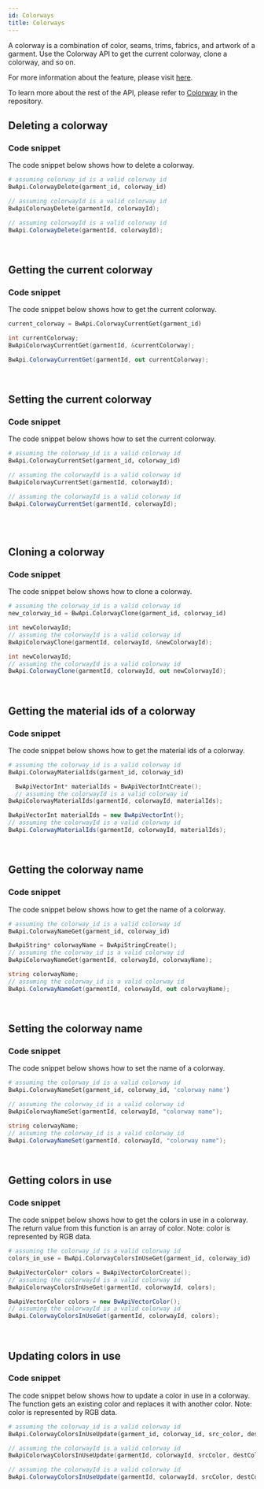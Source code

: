 ```yaml
---
id: Colorways
title: Colorways
---
```

A colorway is a combination of color, seams, trims, fabrics, and artwork of a garment. Use the Colorway API to get the current colorway, clone a colorway, and so on.

For more information about the feature, please visit <a href="https://support.browzwear.com/VStitcher/Colorways/colorways-vs.htm" target="_blank">here</a>.

To learn more about the rest of the API, please refer to <a href="https://gitlab.com/browzwear/share/open-platform/client-api/-/blob/master/BWPlugin/include/CAD/BWPluginAPI_Colorway.h" target="_blank">Colorway</a> in the repository.


## Deleting a colorway
### Code snippet
The code snippet below shows how to delete a colorway. <br/>
<!--DOCUSAURUS_CODE_TABS-->

<!--Python-->

```python
# assuming colorway_id is a valid colorway id
BwApi.ColorwayDelete(garment_id, colorway_id)
```
<!--C++-->

```cpp
// assuming colorwayId is a valid colorway id
BwApiColorwayDelete(garmentId, colorwayId);
```
<!--C#-->

```csharp
// assuming colorwayId is a valid colorway id
BwApi.ColorwayDelete(garmentId, colorwayId);
```
<!--END_DOCUSAURUS_CODE_TABS-->
<br/>

## Getting the current colorway
### Code snippet
The code snippet below shows how to get the current colorway.
<!--DOCUSAURUS_CODE_TABS-->

<!--Python-->

```python
current_colorway = BwApi.ColorwayCurrentGet(garment_id)
```
<!--C++-->

```cpp
int currentColorway;
BwApiColorwayCurrentGet(garmentId, &currentColorway);
```
<!--C#-->

```csharp
BwApi.ColorwayCurrentGet(garmentId, out currentColorway);
```
<!--END_DOCUSAURUS_CODE_TABS-->
<br/>


## Setting the current colorway
### Code snippet
The code snippet below shows how to set the current colorway. <br/>
<!--DOCUSAURUS_CODE_TABS-->

<!--Python-->

```python
# assuming the colorway_id is a valid colorway id
BwApi.ColorwayCurrentSet(garment_id, colorway_id)
```
<!--C++-->

```cpp
// assuming the colorwayId is a valid colorway id
BwApiColorwayCurrentSet(garmentId, colorwayId);
```
<!--C#-->

```csharp
// assuming the colorwayId is a valid colorway id
BwApi.ColorwayCurrentSet(garmentId, colorwayId);
```
<!--END_DOCUSAURUS_CODE_TABS-->

<br/><br/>

## Cloning a colorway
### Code snippet
The code snippet below shows how to clone a colorway.
<br/>
<!--DOCUSAURUS_CODE_TABS-->

<!--Python-->

```python
# assuming the colorway_id is a valid colorway id
new_colorway_id = BwApi.ColorwayClone(garment_id, colorway_id)
```
<!--C++-->

```cpp
int newColorwayId;
// assuming the colorwayId is a valid colorway id
BwApiColorwayClone(garmentId, colorwayId, &newColorwayId);
```
<!--C#-->

```csharp
int newColorwayId;
// assuming the colorwayId is a valid colorway id
BwApi.ColorwayClone(garmentId, colorwayId, out newColorwayId);
```
<!--END_DOCUSAURUS_CODE_TABS-->
<br/>

## Getting the material ids of a colorway
### Code snippet
The code snippet below shows how to get the material ids of a colorway.
<!--DOCUSAURUS_CODE_TABS-->

<!--Python-->

```python
# assuming the colorway_id is a valid colorway id
BwApi.ColorwayMaterialIds(garment_id, colorway_id)
```
<!--C++-->

```cpp
  BwApiVectorInt* materialIds = BwApiVectorIntCreate();
  // assuming the colorwayId is a valid colorway id
BwApiColorwayMaterialIds(garmentId, colorwayId, materialIds);
```
<!--C#-->

```csharp
BwApiVectorInt materialIds = new BwApiVectorInt();
// assuming the colorwayId is a valid colorway id
BwApi.ColorwayMaterialIds(garmentId, colorwayId, materialIds);
```
<!--END_DOCUSAURUS_CODE_TABS-->
<br/>

## Getting the colorway name
### Code snippet
The code snippet below shows how to get the name of a colorway.
<br/>
<!--DOCUSAURUS_CODE_TABS-->

<!--Python-->

```python
# assuming the colorway_id is a valid colorway id
BwApi.ColorwayNameGet(garment_id, colorway_id)
```
<!--C++-->

```cpp
BwApiString* colorwayName = BwApiStringCreate();
// assuming the colorway_id is a valid colorway id
BwApiColorwayNameGet(garmentId, colorwayId, colorwayName);
```
<!--C#-->

```csharp
string colorwayName;
// assuming the colorway_id is a valid colorway id
BwApi.ColorwayNameGet(garmentId, colorwayId, out colorwayName);
```
<!--END_DOCUSAURUS_CODE_TABS-->

<br/>

## Setting the colorway name
### Code snippet
The code snippet below shows how to set the name of a colorway.
<br/>
<!--DOCUSAURUS_CODE_TABS-->

<!--Python-->


```python
# assuming the colorway_id is a valid colorway id
BwApi.ColorwayNameSet(garment_id, colorway_id, 'colorway name')
```
<!--C++-->

```cpp
// assuming the colorway_id is a valid colorway id
BwApiColorwayNameSet(garmentId, colorwayId, "colorway name");
```
<!--C#-->

```csharp
string colorwayName;
// assuming the colorway_id is a valid colorway id
BwApi.ColorwayNameSet(garmentId, colorwayId, "colorway name");
```
<!--END_DOCUSAURUS_CODE_TABS-->
<br/>


## Getting colors in use
### Code snippet
The code snippet below shows how to get the colors in use in a colorway. The return value from this function is an array of color.
Note: color is represented by RGB data.
<br/>
<!--DOCUSAURUS_CODE_TABS-->

<!--Python-->

```python
# assuming the colorway_id is a valid colorway id
colors_in_use = BwApi.ColorwayColorsInUseGet(garment_id, colorway_id)
```
<!--C++-->

```cpp
BwApiVectorColor* colors = BwApiVectorColorCreate();
// assuming the colorwayId is a valid colorway id
BwApiColorwayColorsInUseGet(garmentId, colorwayId, colors);
```
<!--C#-->

```csharp
BwApiVectorColor colors = new BwApiVectorColor();
// assuming the colorwayId is a valid colorway id
BwApi.ColorwayColorsInUseGet(garmentId, colorwayId, colors);
```
<!--END_DOCUSAURUS_CODE_TABS-->

<br/>


## Updating colors in use
### Code snippet
The code snippet below shows how to update a color in use in a colorway. The function gets an existing color and replaces it with another color.
Note: color is represented by RGB data.
<br/>
<!--DOCUSAURUS_CODE_TABS-->

<!--Python-->

```python
# assuming the colorway_id is a valid colorway id
BwApi.ColorwayColorsInUseUpdate(garment_id, colorway_id, src_color, dest_color)
```
<!--C++-->

```cpp
// assuming the colorwayId is a valid colorway id
BwApiColorwayColorsInUseUpdate(garmentId, colorwayId, srcColor, destColor);
```
<!--C#-->

```csharp
// assuming the colorwayId is a valid colorway id
BwApi.ColorwayColorsInUseUpdate(garmentId, colorwayId, srcColor, destColor);
```
<!--END_DOCUSAURUS_CODE_TABS-->

<br/>
